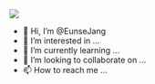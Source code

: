 <img src="https://capsule-render.vercel.app/api?type=wave&color=b5baff&height=150&section=header&text=Welcome%20:)&fontSize=50&fontColor=fffddf" />



- 👋 Hi, I’m @EunseJang
- 👀 I’m interested in ...
- 🌱 I’m currently learning ...
- 💞️ I’m looking to collaborate on ...
- 📫 How to reach me ...

<!---
EunseJang/EunseJang is a ✨ special ✨ repository because its `README.md` (this file) appears on your GitHub profile.
You can click the Preview link to take a look at your changes.
--->
